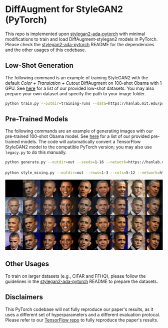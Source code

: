 # DiffAugment for StyleGAN2 (PyTorch)

This repo is implemented upon [stylegan2-ada-pytorch](https://github.com/NVlabs/stylegan2-ada-pytorch) with minimal modifications to train and load DiffAugment-stylegan2 models in PyTorch. Please check the [stylegan2-ada-pytorch](https://github.com/NVlabs/stylegan2-ada-pytorch) README for the dependencies and the other usages of this codebase.

## Low-Shot Generation

The following command is an example of training StyleGAN2 with the default *Color + Translation + Cutout* DiffAugment on 100-shot Obama with 1 GPU. See [here](https://hanlab.mit.edu/projects/data-efficient-gans/datasets/) for a list of our provided low-shot datasets. You may also prepare your own dataset and specify the path to your image folder.
```bash
python train.py --outdir=training-runs --data=https://hanlab.mit.edu/projects/data-efficient-gans/datasets/100-shot-obama.zip --gpus=1
```

## Pre-Trained Models

The following commands are an example of generating images with our pre-trained 100-shot Obama model. See [here](https://hanlab.mit.edu/projects/data-efficient-gans/models/) for a list of our provided pre-trained models. The code will automatically convert a TensorFlow StyleGAN2 model to the compatible PyTorch version; you may also use `legacy.py` to do this manually.
```bash
python generate.py --outdir=out --seeds=1-16 --network=https://hanlab.mit.edu/projects/data-efficient-gans/models/DiffAugment-stylegan2-100-shot-obama.pkl

python style_mixing.py --outdir=out --rows=1-3 --cols=5-12 --network=https://hanlab.mit.edu/projects/data-efficient-gans/models/DiffAugment-stylegan2-100-shot-obama.pkl
```

<img src="../imgs/style-mixing-grid.jpg" width="1000px"/>

## Other Usages

To train on larger datasets (e.g., CIFAR and FFHQ), please follow the guidelines in the [stylegan2-ada-pytorch](https://github.com/NVlabs/stylegan2-ada-pytorch) README to prepare the datasets.

## Disclaimers

This PyTorch codebase will not fully reproduce our paper's results, as it uses a different set of hyperparameters and a different evaluation protocal. Please refer to our [TensorFlow repo](https://github.com/mit-han-lab/data-efficient-gans/tree/master/DiffAugment-stylegan2) to fully reproduce the paper's results.
